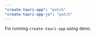 ```yaml
---
"create-tauri-app": "patch"
"create-tauri-app-js": "patch"
---
```


Fix running `create-tauri-app` using deno.